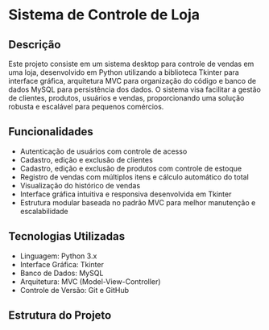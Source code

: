 # Sistema de Controle de Loja

## Descrição

Este projeto consiste em um sistema desktop para controle de vendas em uma loja, desenvolvido em Python utilizando a biblioteca Tkinter para interface gráfica, arquitetura MVC para organização do código e banco de dados MySQL para persistência dos dados. O sistema visa facilitar a gestão de clientes, produtos, usuários e vendas, proporcionando uma solução robusta e escalável para pequenos comércios.

## Funcionalidades

- Autenticação de usuários com controle de acesso
- Cadastro, edição e exclusão de clientes
- Cadastro, edição e exclusão de produtos com controle de estoque
- Registro de vendas com múltiplos itens e cálculo automático do total
- Visualização do histórico de vendas
- Interface gráfica intuitiva e responsiva desenvolvida em Tkinter
- Estrutura modular baseada no padrão MVC para melhor manutenção e escalabilidade

## Tecnologias Utilizadas

- Linguagem: Python 3.x
- Interface Gráfica: Tkinter
- Banco de Dados: MySQL
- Arquitetura: MVC (Model-View-Controller)
- Controle de Versão: Git e GitHub

## Estrutura do Projeto

